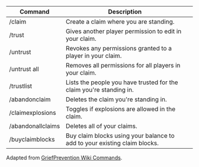 | Command           | Description                                                               |   |
|-------------------|---------------------------------------------------------------------------|---|
| /claim            | Create a claim where you are standing.                                    |   |
| /trust            | Gives another player permission to edit in your claim.                    |   |
| /untrust          | Revokes any permissions granted to a player in your claim.                |   |
| /untrust all      | Removes all permissions for all players in your claim.                    |   |
| /trustlist        | Lists the people you have trusted for the claim you're standing in.       |   |
| /abandonclaim     | Deletes the claim you're standing in.                                     |   |
| /claimexplosions  | Toggles if explosions are allowed in the claim.                           |   |
| /abandonallclaims | Deletes all of your claims.                                               |   |
| /buyclaimblocks   | Buy claim blocks using your balance to add to your existing claim blocks. |   |

Adapted from [GriefPrevention Wiki Commands](https://github.com/TechFortress/GriefPrevention/wiki/Commands).